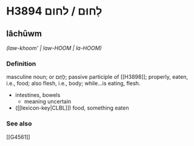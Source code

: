 # H3894 לָחוּם / לחום

## lâchûwm

_(law-khoom' | law-HOOM | la-HOOM)_

### Definition

masculine noun; or לָחֻם; passive participle of [[H3898]]; properly, eaten, i.e., food; also flesh, i.e., body; while...is eating, flesh.

- intestines, bowels
    - meaning uncertain
- ([[lexicon-key|CLBL]]) food, something eaten
### See also

[[G4561]]

